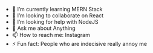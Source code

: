 
- 🌱 I’m currently learning MERN Stack
- 👯 I’m looking to collaborate on React
- 🤔 I’m looking for help with NodeJS
- 💬 Ask me about Anything
- 📫 How to reach me: Instagram
- ⚡ Fun fact: People who are indecisive really annoy me
